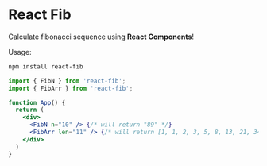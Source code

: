 # React Fib

Calculate fibonacci sequence using **React Components**!

Usage:
```sh
npm install react-fib
```

```jsx
import { FibN } from 'react-fib';
import { FibArr } from 'react-fib';

function App() {
  return (
    <div>
      <FibN n="10" /> {/* will return "89" */}
      <FibArr len="11" /> {/* will return [1, 1, 2, 3, 5, 8, 13, 21, 34, 55, 89] */}
    </div>
  )
}
```